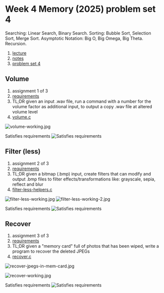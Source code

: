 # Week 4 Memory (2025) problem set 4

Searching: Linear Search, Binary Search. Sorting: Bubble Sort, Selection Sort, Merge Sort. Asymptotic Notation: Big O, Big Omega, Big Theta. Recursion.

1. [lecture](https://cs50.harvard.edu/x/2025/weeks/4/)
2. [notes](https://cs50.harvard.edu/x/2025/notes/4/)
3. [problem set 4](https://cs50.harvard.edu/x/2025/psets/4/)

## Volume

1. assignment 1 of 3
2. [requirements](https://cs50.harvard.edu/x/2025/psets/4/volume/)
3. TL;DR given an input .wav file, run a command with a number for the volume factor as additional input, to output a copy .wav file at altered volume level
4. [volume.c](./volume.c)

![volume-working.jpg](./volume-working.jpg)

Satisfies requirements
![Satisfies requirements](./volume-check-passed.jpg)

## Filter (less)

1. assignment 2 of 3
2. [requirements](https://cs50.harvard.edu/x/2025/psets/4/filter/less/)
3. TL;DR given a bitmap (.bmp) input, create filters that can modify and output .bmp files to filter effects/transformations like: grayscale, sepia, reflect and blur
4. [filter-less-helpers.c](./filter-less-helpers.c)

![filter-less-working.jpg](./filter-less-working.jpg)
![filter-less-working-2.jpg](./filter-less-working-2.jpg)

Satisfies requirements
![Satisfies requirements](./filter-less-check-passed.jpg)

## Recover

1. assignment 3 of 3
2. [requirements](https://cs50.harvard.edu/x/2025/psets/4/recover/)
3. TL;DR given a "memory card" full of photos that has been wiped, write a program to recover the deleted JPEGs
4. [recover.c](./recover.c)

![recover-jpegs-in-mem-card.jpg](./recover-jpegs-in-mem-card.jpg)

![recover-working.jpg](./recover-working.jpg)

Satisfies requirements
![Satisfies requirements](./recover-check-passed.jpg)
